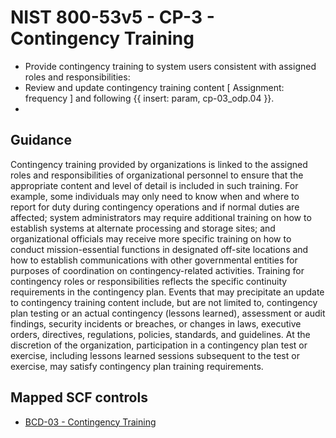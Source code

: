 # NIST 800-53v5 - CP-3 - Contingency Training
- Provide contingency training to system users consistent with assigned roles and responsibilities:
- Review and update contingency training content \[ Assignment: frequency \] and following {{ insert: param, cp-03_odp.04 }}.
-
## Guidance
Contingency training provided by organizations is linked to the assigned roles and responsibilities of organizational personnel to ensure that the appropriate content and level of detail is included in such training. For example, some individuals may only need to know when and where to report for duty during contingency operations and if normal duties are affected; system administrators may require additional training on how to establish systems at alternate processing and storage sites; and organizational officials may receive more specific training on how to conduct mission-essential functions in designated off-site locations and how to establish communications with other governmental entities for purposes of coordination on contingency-related activities. Training for contingency roles or responsibilities reflects the specific continuity requirements in the contingency plan. Events that may precipitate an update to contingency training content include, but are not limited to, contingency plan testing or an actual contingency (lessons learned), assessment or audit findings, security incidents or breaches, or changes in laws, executive orders, directives, regulations, policies, standards, and guidelines. At the discretion of the organization, participation in a contingency plan test or exercise, including lessons learned sessions subsequent to the test or exercise, may satisfy contingency plan training requirements.
## Mapped SCF controls
- [BCD-03 - Contingency Training](../scf/bcd-03-contingencytraining.md)